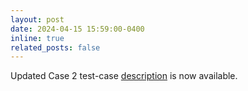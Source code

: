 ```yaml
---
layout: post
date: 2024-04-15 15:59:00-0400
inline: true
related_posts: false
---
```


Updated Case 2 test-case [description](https://autocfd4.s3.eu-west-1.amazonaws.com/test-cases/case2/AutoCFD4_Case2_Intro_240409.pdf) is now available.
